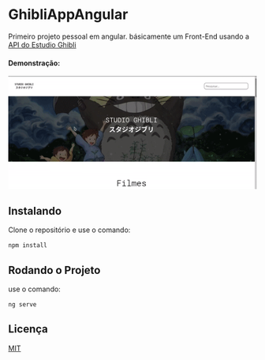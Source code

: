 # GhibliAppAngular

Primeiro projeto pessoal em angular. básicamente um Front-End usando a [API do Estudio Ghibli](ghibliapi.herokuapp.com/)

#### Demonstração:

![demonstração do APP](gif/preview.gif)

## Instalando

Clone o repositório e use o comando:

```bash
npm install
```

## Rodando o Projeto

use o comando:

```bash
ng serve
```

## Licença

[MIT](https://choosealicense.com/licenses/mit/)